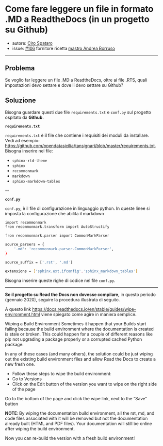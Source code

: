 # Come fare leggere un file in formato .MD a ReadtheDocs (in un progetto su Github) 


* autore: [Ciro Spataro](https://twitter.com/cirospat)
* issue: [#106](https://github.com/opendatasicilia/tansignari/issues/106) fornitore ricetta [mastro Andrea Borruso](https://twitter.com/aborruso?lang=it)

---

## Problema

Se voglio far leggere un file .MD a ReadtheDocs, oltre ai file .RTS, quali impostazioni devo settare e dove li devo settare su Github?

## Soluzione

Bisogna guardare questi due file `requirements.txt` e `conf.py` sul progetto ospitato da **Github**.

**`requirements.txt`**

`requirements.txt` è il file che contiene i requisiti dei moduli da installare. Vedi ad esempio: https://github.com/opendatasicilia/tansignari/blob/master/requirements.txt. Bisogna inserire nel file:
- `sphinx-rtd-theme` 
- `sphinx` 
- `recommonmark` 
- `markdown`  
- `sphinx-markdown-tables` 

--

**`conf.py`**

`conf.py`, è il file di configurazione in linguaggio python. In queste linee si imposta la configurazione che abilita il markdown

```bash
import recommonmark
from recommonmark.transform import AutoStructify

from recommonmark.parser import CommonMarkParser

source_parsers = {
    '.md': 'recommonmark.parser.CommonMarkParser',
}

source_suffix = ['.rst', '.md']

extensions = ['sphinx.ext.ifconfig','sphinx_markdown_tables']
```
Bisogna inserire queste righe di codice nel file `conf.py`.

---

**Se il progetto su Read the Docs non dovesse compilare**, in questo periodo (gennaio 2020), seguire la procedura illustrata di seguito.

A questo link https://docs.readthedocs.io/en/stable/guides/wipe-environment.html viene spiegato come agire in maniera semplice.

Wiping a Build Environment
Sometimes it happen that your Builds start failing because the build environment where the documentation is created is stale or broken. This could happen for a couple of different reasons like pip not upgrading a package properly or a corrupted cached Python package.

In any of these cases (and many others), the solution could be just wiping out the existing build environment files and allow Read the Docs to create a new fresh one.

- Follow these steps to wipe the build environment:
- Go to Versions
- Click on the Edit button of the version you want to wipe on the right side of the page

Go to the bottom of the page and click the wipe link, next to the “Save” button

**NOTE**: By wiping the documentation build environment, all the rst, md, and code files associated with it will be removed but not the documentation already built (HTML and PDF files). Your documentation will still be online after wiping the build environment.

Now you can re-build the version with a fresh build environment!

